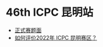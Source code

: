 # 46th ICPC 昆明站

- [正式赛题面](https://upload-file.xcpcio.com//icpc/46th/ICPC_2022_KUNMING_STATEMENTS.pdf)
- [如何评价2022年 ICPC 昆明赛区？](https://www.zhihu.com/question/528099946)
